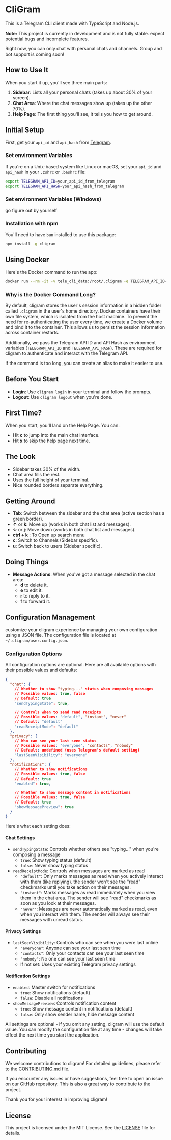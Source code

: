 # CliGram

This is a Telegram CLI client made with TypeScript and Node.js.

**Note:** This project is currently in development and is not fully stable. expect potential bugs and incomplete features.

Right now, you can only chat with personal chats and channels. Group and bot support is coming soon!

## How to Use It

When you start it up, you'll see three main parts:

1.  **Sidebar**: Lists all your personal chats (takes up about 30% of your screen).
2.  **Chat Area**: Where the chat messages show up (takes up the other 70%).
3.  **Help Page**: The first thing you'll see, it tells you how to get around.

## Initial Setup

First, get your `api_id` and `api_hash` from [Telegram](https://my.telegram.org/apps).

### Set environment Variables

If you're on a Unix-based system like Linux or macOS, set your `api_id` and `api_hash` in your `.zshrc` or `.bashrc` file:

```bash
export TELEGRAM_API_ID=your_api_id_from_telegram
export TELEGRAM_API_HASH=your_api_hash_from_telegram
```

### Set environment Variables (Windows)

go figure out by yourself

### Installation with npm

You'll need to have `bun` installed to use this package:

```bash
npm install -g cligram
```

## Using Docker

Here's the Docker command to run the app:

```bash
docker run --rm -it -v tele_cli_data:/root/.cligram -e TELEGRAM_API_ID=$TELEGRAM_API_ID -e TELEGRAM_API_HASH=$TELEGRAM_API_HASH kumneger/cligram:latest
```

### Why is the Docker Command Long?

By default, cligram stores the user's session information in a hidden folder called `.cligram` in the user's home directory. Docker containers have their own file system, which is isolated from the host machine. To prevent the need for re-authenticating the user every time, we create a Docker volume and bind it to the container. This allows us to persist the session information across container restarts.

Additionally, we pass the Telegram API ID and API Hash as environment variables (`TELEGRAM_API_ID` and `TELEGRAM_API_HASH`). These are required for cligram to authenticate and interact with the Telegram API.

If the command is too long, you can create an alias to make it easier to use.

## Before You Start

- **Login**: Use `cligram login` in your terminal and follow the prompts.
- **Logout**: Use `cligram logout` when you're done.

## First Time?

When you start, you'll land on the Help Page. You can:

- Hit **c** to jump into the main chat interface.
- Hit **x** to skip the help page next time.

## The Look

- Sidebar takes 30% of the width.
- Chat area fills the rest.
- Uses the full height of your terminal.
- Nice rounded borders separate everything.

## Getting Around

- **Tab**: Switch between the sidebar and the chat area (active section has a green border).
- **↑** or **k**: Move up (works in both chat list and messages).
- **↓** or **j**: Move down (works in both chat list and messages).
- **ctrl + k** : To Open up search menu
- **c**: Switch to Channels (Sidebar specific).
- **u**: Switch back to users (Sidebar specific).

## Doing Things

- **Message Actions**: When you've got a message selected in the chat area:
  - **d** to delete it.
  - **e** to edit it.
  - **r** to reply to it.
  - **f** to forward it.

## Configuration Management

customize your cligram experience by managing your own configuration using a JSON file. The configuration file is located at `~/.cligram/user.config.json`.

### Configuration Options

All configuration options are optional. Here are all available options with their possible values and defaults:

```json
{
  "chat": {
    // Whether to show "typing..." status when composing messages
    // Possible values: true, false
    // Default: true
    "sendTypingState": true,

    // Controls when to send read receipts
    // Possible values: "default", "instant", "never"
    // Default: "default"
    "readReceiptMode": "default"
  },
  "privacy": {
    // Who can see your last seen status
    // Possible values: "everyone", "contacts", "nobody"
    // Default: undefined (uses Telegram's default setting)
    "lastSeenVisibility": "everyone"
  },
  "notifications": {
    // Whether to show notifications
    // Possible values: true, false
    // Default: true
    "enabled": true,

    // Whether to show message content in notifications
    // Possible values: true, false
    // Default: true
    "showMessagePreview": true
  }
}
```

Here's what each setting does:

#### Chat Settings
- `sendTypingState`: Controls whether others see "typing..." when you're composing a message
  - `true`: Show typing status (default)
  - `false`: Never show typing status
- `readReceiptMode`: Controls when messages are marked as read
  - `"default"`: Only marks messages as read when you actively interact with them (like replying). the sender won't see the "read" checkmarks until you take action on their messages. 
  - `"instant"`: Marks messages as read immediately when you view them in the chat area. The sender will see "read" checkmarks as soon as you look at their messages.
  - `"never"`: Messages are never automatically marked as read, even when you interact with them. The sender will always see their messages with unread status.

#### Privacy Settings
- `lastSeenVisibility`: Controls who can see when you were last online
  - `"everyone"`: Anyone can see your last seen time
  - `"contacts"`: Only your contacts can see your last seen time
  - `"nobody"`: No one can see your last seen time
  - If not set: Uses your existing Telegram privacy settings

#### Notification Settings
- `enabled`: Master switch for notifications
  - `true`: Show notifications (default)
  - `false`: Disable all notifications
- `showMessagePreview`: Controls notification content
  - `true`: Show message content in notifications (default)
  - `false`: Only show sender name, hide message content

All settings are optional - if you omit any setting, cligram will use the default value. You can modify the configuration file at any time - changes will take effect the next time you start the application.

## Contributing

We welcome contributions to cligram! For detailed guidelines, please refer to the [CONTRIBUTING.md](CONTRIBUTING.md) file.

If you encounter any issues or have suggestions, feel free to open an issue on our GitHub repository. This is also a great way to contribute to the project.

Thank you for your interest in improving cligram!

## License

This project is licensed under the MIT License. See the [LICENSE](LICENSE) file for details.
